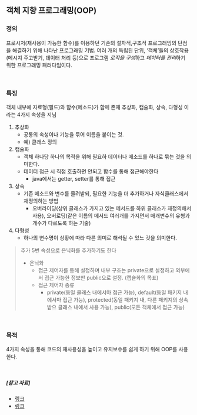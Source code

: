 ## 객체 지향 프로그래밍(OOP)

### 정의
프로시저(재사용이 가능한 함수)를 이용하던 기존의 절차적,구조적 프로그래밍의 단점을 해결하기 위해 나타난 프로그래밍 기법.
여러 개의 독립된 단위, ‘객체’들의 상호작용(메시지 주고받기, 데이터 처리 등)으로 프로그램 *로직을 구성*하고 *데이터를 관리*하기 위한 프로그래밍 패러다임이다.

<br>

### 특징
객체 내부에 자료형(필드)와 함수(메소드)가 함께 존재
추상화, 캡슐화, 상속, 다형성 이라는 4가지 속성을 지님
1. 추상화
    - 공통의 속성이나 기능을 묶어 이름을 붙이는 것.
    - 예) 클래스 정의
2. 캡슐화
    - 객체 하나당 하나의 목적을 위해 필요하 데이터나 메소드를 하나로 묶는 것을 의미한다.
    - 데이터 접근 시 직접 호출하면 안되고 함수를 통해 접근해야한다
        - java에서는 getter, setter를 통해 접근
3. 상속
    - 기존 메소드와 변수를 물려받되, 필요한 기능을 더 추가하거나 자식클래스에서 재정의하는 방법
        - 오버라이딩(상위 클래스가 가지고 있는 메서드를 하위 클래스가 재정의해서 사용), 오버로딩(같은 이름의 메서드 여러개를 가지면서 매개변수의 유형과 개수가 다르도록 하는 기술)
4. 다형성
    - 하나의 변수명이 상황에 따라 다른 의미로 해석될 수 있느 것을 의미한다.
        
> 추가
> 5번 속성으로 은닉화를 추가하기도 한다
> * 은닉화
>     - 접근 제어자를 통해 설정하며 내부 구조는 private으로 설정하고 외부에서 접근 가능한 정보만 public으로 설정. (캡슐화의 목표)
>     - 접근 제어자 종류 
>       - private(동일 클래스 내에서마 접근 가능), default(동일 패키지 내에서마 접근 가능), protected(동일 패키지 내, 다른 패키지의 상속받으 클래스 내에서 사용 가능), public(모든 객체에서 접근 가능)


<br>

### 목적
4가지 속성을 통해 코드의 재사용성을 높이고 유지보수를 쉽게 하기 위해 OOP를 사용한다.

<br>


##### [참고 자료]

- [링크](https://javaoop.tistory.com/25)
- [링크](https://goodgid.github.io/What-is-OOP/)
